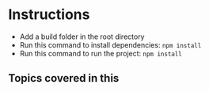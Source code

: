 # Instructions

- Add a build folder in the root directory
- Run this command to install dependencies: `npm install`
- Run this command to run the project: `npm install`

## Topics covered in this

